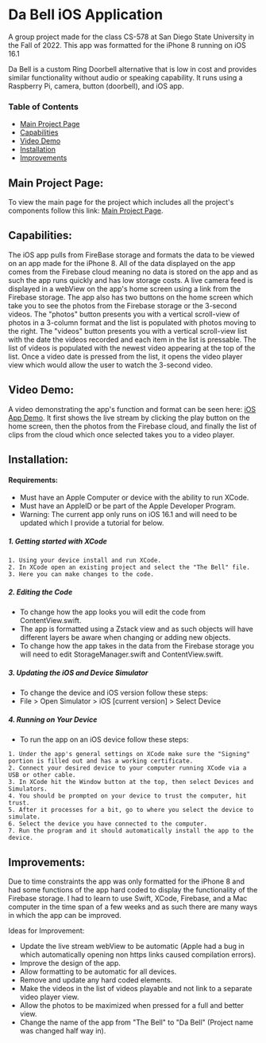 # Da Bell iOS Application
A group project made for the class CS-578 at San Diego State University in the Fall of 2022.
This app was formatted for the iPhone 8 running on iOS 16.1

Da Bell is a custom Ring Doorbell alternative that is low in cost and provides similar functionality without audio or speaking capability. It runs using a Raspberry Pi, camera, button (doorbell), and iOS app.

### Table of Contents
- [Main Project Page](#project-home)
- [Capabilities](#capabilities)
- [Video Demo](#video-demo)
- [Installation](#installation)
- [Improvements](#improvements)

## Main Project Page:

To view the main page for the project which includes all the project's components follow this link: [Main Project Page](https://github.com/Amark18/Da-Bell).

## Capabilities:

The iOS app pulls from FireBase storage and formats the data to be viewed on an app made for the iPhone 8. All of the data displayed on the app comes from the Firebase cloud meaning no data is stored on the app and as such the app runs quickly and has low storage costs. A live camera feed is displayed in a webView on the app's home screen using a link from the Firebase storage. The app also has two buttons on the home screen which take you to see the photos from the Firebase storage or the 3-second videos. The "photos" button presents you with a vertical scroll-view of photos in a 3-column format and the list is populated with photos moving to the right. The "videos" button presents you with a vertical scroll-view list with the date the videos recorded and each item in the list is pressable. The list of videos is populated with the newest video appearing at the top of the list. Once a video date is pressed from the list, it opens the video player view which would allow the user to watch the 3-second video.

## Video Demo:

A video demonstrating the app's function and format can be seen here: [iOS App Demo](https://youtube.com/shorts/165S-_A97tA?feature=share). It first shows the live stream by clicking the play button on the home screen, then the photos from the Firebase cloud, and finally the list of clips from the cloud which once selected takes you to a video player.

## Installation:

#### Requirements:
- Must have an Apple Computer or device with the ability to run XCode.
- Must have an AppleID or be part of the Apple Developer Program.
- Warning: The current app only runs on iOS 16.1 and will need to be updated which I provide a tutorial for below.

##### 1. Getting started with XCode
```shell
1. Using your device install and run XCode.
2. In XCode open an existing project and select the "The Bell" file.
3. Here you can make changes to the code.
```

##### 2. Editing the Code
- To change how the app looks you will edit the code from ContentView.swift.
- The app is formatted using a Zstack view and as such objects will have different layers be aware when changing or adding new objects.
- To change how the app takes in the data from the Firebase storage you will need to edit StorageManager.swift and ContentView.swift.


##### 3. Updating the iOS and Device Simulator
- To change the device and iOS version follow these steps:
- File > Open Simulator > iOS [current version] > Select Device


##### 4. Running on Your Device
- To run the app on an iOS device follow these steps:
```shell
1. Under the app's general settings on XCode make sure the "Signing" portion is filled out and has a working certificate.
2. Connect your desired device to your computer running XCode via a USB or other cable.
3. In XCode hit the Window button at the top, then select Devices and Simulators.
4. You should be prompted on your device to trust the computer, hit trust.
5. After it processes for a bit, go to where you select the device to simulate.
6. Select the device you have connected to the computer.
7. Run the program and it should automatically install the app to the device.
```

## Improvements:

Due to time constraints the app was only formatted for the iPhone 8 and had some functions of the app hard coded to display the functionality of the Firebase storage. I had to learn to use Swift, XCode, Firebase, and a Mac computer in the time span of a few weeks and as such there are many ways in which the app can be improved. 

Ideas for Improvement:
 - Update the live stream webView to be automatic (Apple had a bug in which automatically opening non https links caused compilation errors).
 - Improve the design of the app.
 - Allow formatting to be automatic for all devices.
 - Remove and update any hard coded elements.
 - Make the videos in the list of videos playable and not link to a separate video player view.
 - Allow the photos to be maximized when pressed for a full and better view.
 - Change the name of the app from "The Bell" to "Da Bell" (Project name was changed half way in).
